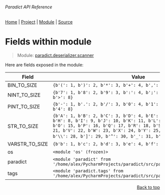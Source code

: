 ###### Paradict API Reference
[Home](/docs/api/README.md) | [Project](/README.md) | [Module](/docs/api/modules/paradict/deserializer/scanner/README.md) | [Source](/src/paradict/deserializer/scanner.py)

# Fields within module
> Module: [paradict.deserializer.scanner](/docs/api/modules/paradict/deserializer/scanner/README.md)

Here are fields exposed in the module:

| Field | Value |
| --- | --- |
| BIN\_TO\_SIZE | `{b'(': 1, b')': 2, b'*': 3, b'+': 4, b',': 5}` |
| NINT\_TO\_SIZE | `{b'7': 1, b'8': 2, b'9': 3, b':': 4, b';': 5, b'<': 6, b'=': 7, b'>': 8}` |
| PINT\_TO\_SIZE | `{b'-': 1, b'.': 2, b'/': 3, b'0': 4, b'1': 5, b'2': 6, b'3': 7, b'4': 8}` |
| STR\_TO\_SIZE | `{b'A': 1, b'B': 2, b'C': 3, b'D': 4, b'E': 5, b'F': 6, b'G': 7, b'H': 8, b'I': 9, b'J': 10, b'K': 11, b'L': 12, b'M': 13, b'N': 14, b'O': 15, b'P': 16, b'Q': 17, b'R': 18, b'S': 19, b'T': 20, b'U': 21, b'V': 22, b'W': 23, b'X': 24, b'Y': 25, b'Z': 26, b'[': 27, b'\\': 28, b']': 29, b'^': 30, b'_': 31, b'`': 32}` |
| VARSTR\_TO\_SIZE | `{b'b': 1, b'c': 2, b'd': 3, b'e': 4, b'f': 5}` |
| os | `<module 'os' (frozen)>` |
| paradict | `<module 'paradict' from '/home/alex/PycharmProjects/paradict/src/paradict/__init__.py'>` |
| tags | `<module 'paradict.tags' from '/home/alex/PycharmProjects/paradict/src/paradict/tags/__init__.py'>` |

<p align="right"><a href="#paradict-api-reference">Back to top</a></p>
